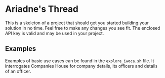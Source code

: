 # Ariadne's Thread
This is a skeleton of a project that should get you started building your solution in no
time. Feel free to make any changes you see fit. The enclosed API key is valid and may
be used in your project.

## Examples
Examples of basic use cases can be found in the `explore_iwoca.sh` file. It interrogates
Companies House for company details, its officers and details of an officer.
